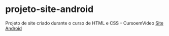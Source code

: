 # projeto-site-android
 Projeto de site criado durante o curso de HTML e CSS - CursoemVideo
 <a href="https://danielrdf.github.io/projeto-site-android/">Site Android</a>
